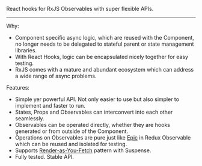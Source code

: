 React hooks for RxJS Observables with super flexible APIs.

<hr class="read-more" />

Why:

- Component specific async logic, which are reused with the Component, no longer needs to be delegated to stateful parent or state management libraries.
- With React Hooks, logic can be encapsulated nicely together for easy testing.
- RxJS comes with a mature and abundant ecosystem which can address a wide range of async problems.

Features:

- Simple yer powerful API. Not only easier to use but also simpler to implement and faster to run.
- States, Props and Observables can interconvert into each other seamlessly.
- Observables can be operated directly, whether they are hooks generated or from outside of the Component.
- Operations on Observables are pure just like [Epic](https://redux-observable.js.org/docs/basics/Epics.html) in Redux Observable which can be reused and isolated for testing.
- Supports [Render-as-You-Fetch](https://observable-hooks.js.org/guide/render-as-you-fetch-suspense.html#observable-suspense-hook) pattern with Suspense.
- Fully tested. Stable API.
